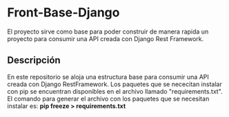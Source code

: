 # Front-Base-Django
El proyecto sirve como base para poder construir de manera rapida un proyecto para consumir una API creada con Django Rest Framework.

## Descripción
En este repositorio se aloja una estructura base para consumir una API creada con Django RestFramework.
Los paquetes que se nececitan instalar con pip se encuentran disponibles en el archivo llamado "requirements.txt".
El comando para generar el archivo con los paquetes que se necesitan instalar es: **pip freeze > requirements.txt**
